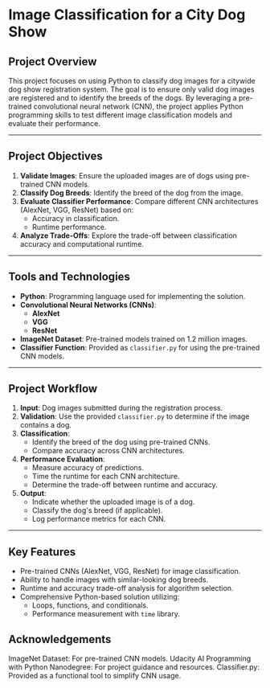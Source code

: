 # Image Classification for a City Dog Show

## Project Overview
This project focuses on using Python to classify dog images for a citywide dog show registration system. The goal is to ensure only valid dog images are registered and to identify the breeds of the dogs. By leveraging a pre-trained convolutional neural network (CNN), the project applies Python programming skills to test different image classification models and evaluate their performance.

---

## Project Objectives
1. **Validate Images**: Ensure the uploaded images are of dogs using pre-trained CNN models.
2. **Classify Dog Breeds**: Identify the breed of the dog from the image.
3. **Evaluate Classifier Performance**: Compare different CNN architectures (AlexNet, VGG, ResNet) based on:
   - Accuracy in classification.
   - Runtime performance.
4. **Analyze Trade-Offs**: Explore the trade-off between classification accuracy and computational runtime.

---

## Tools and Technologies
- **Python**: Programming language used for implementing the solution.
- **Convolutional Neural Networks (CNNs)**:
  - **AlexNet**
  - **VGG**
  - **ResNet**
- **ImageNet Dataset**: Pre-trained models trained on 1.2 million images.
- **Classifier Function**: Provided as `classifier.py` for using the pre-trained CNN models.

---

## Project Workflow
1. **Input**: Dog images submitted during the registration process.
2. **Validation**: Use the provided `classifier.py` to determine if the image contains a dog.
3. **Classification**:
   - Identify the breed of the dog using pre-trained CNNs.
   - Compare accuracy across CNN architectures.
4. **Performance Evaluation**:
   - Measure accuracy of predictions.
   - Time the runtime for each CNN architecture.
   - Determine the trade-off between runtime and accuracy.
5. **Output**:
   - Indicate whether the uploaded image is of a dog.
   - Classify the dog's breed (if applicable).
   - Log performance metrics for each CNN.

---

## Key Features
- Pre-trained CNNs (AlexNet, VGG, ResNet) for image classification.
- Ability to handle images with similar-looking dog breeds.
- Runtime and accuracy trade-off analysis for algorithm selection.
- Comprehensive Python-based solution utilizing:
  - Loops, functions, and conditionals.
  - Performance measurement with `time` library.


## Acknowledgements
ImageNet Dataset: For pre-trained CNN models.
Udacity AI Programming with Python Nanodegree: For project guidance and resources.
Classifier.py: Provided as a functional tool to simplify CNN usage.
